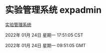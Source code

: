 # 实验管理系统 expadmin
[实验管理系统](http://59.174.27.143:56808/expadmin-782313d2-e1b1-4ea7-932e-3a55e6a1a4d0/)

2022年 01月 24日 星期一 17:51:05 CST

2022年 01月 24日 星期一 09:51:05 GMT

